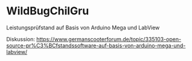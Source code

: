 # WildBugChilGru
Leistungsprüfstand auf Basis von Arduino Mega und LabView

Diskussion:
https://www.germanscooterforum.de/topic/335103-open-source-pr%C3%BCfstandssoftware-auf-basis-von-arduino-mega-und-labview/
